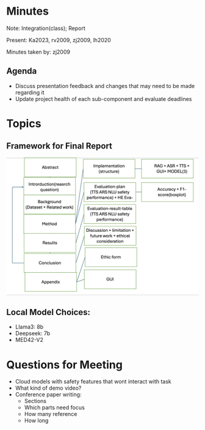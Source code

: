 # Minutes

Note: Integration(class); Report

Present: Ka2023, rv2009, zj2009, lh2020

Minutes taken by: zj2009

## Agenda

- Discuss presentation feedback and changes that may need to be made regarding it
- Update project health of each sub-component and evaluate deadlines

# Topics

## Framework for Final Report

![framework](framework.jpg)



## Local Model Choices:

- Llama3: 8b
- Deepseek: 7b
- MED42-V2

# Questions for Meeting

- Cloud models with safety features that wont interact with task
- What kind of demo video?
- Conference paper writing:
  - Sections
  - Which parts need focus
  - How many reference
  - How long





